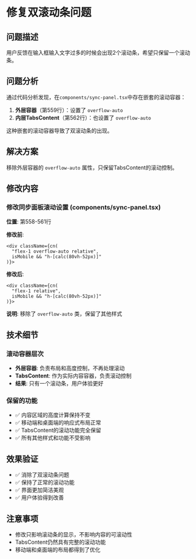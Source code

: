 # 修复双滚动条问题

## 问题描述
用户反馈在输入框输入文字过多的时候会出现2个滚动条，希望只保留一个滚动条。

## 问题分析
通过代码分析发现，在`components/sync-panel.tsx`中存在嵌套的滚动容器：

1. **外层容器**（第559行）：设置了 `overflow-auto`
2. **内层TabsContent**（第562行）：也设置了 `overflow-auto`

这种嵌套的滚动容器导致了双滚动条的出现。

## 解决方案
移除外层容器的 `overflow-auto` 属性，只保留TabsContent的滚动控制。

## 修改内容

### 修改同步面板滚动设置 (components/sync-panel.tsx)
**位置**: 第558-561行

**修改前**:
```tsx
<div className={cn(
  "flex-1 overflow-auto relative",
  isMobile && "h-[calc(80vh-52px)]"
)}>
```

**修改后**:
```tsx
<div className={cn(
  "flex-1 relative",
  isMobile && "h-[calc(80vh-52px)]"
)}>
```

**说明**: 移除了 `overflow-auto` 类，保留了其他样式

## 技术细节

### 滚动容器层次
- **外层容器**: 负责布局和高度控制，不再处理滚动
- **TabsContent**: 作为实际内容容器，负责滚动控制
- **结果**: 只有一个滚动条，用户体验更好

### 保留的功能
- ✅ 内容区域的高度计算保持不变
- ✅ 移动端和桌面端的响应式布局正常
- ✅ TabsContent的滚动功能完全保留
- ✅ 所有其他样式和功能不受影响

## 效果验证
- ✅ 消除了双滚动条问题
- ✅ 保持了正常的滚动功能
- ✅ 界面更加简洁美观
- ✅ 用户体验得到改善

## 注意事项
- 修改只影响滚动条的显示，不影响内容的可滚动性
- TabsContent仍然具有完整的滚动功能
- 移动端和桌面端的布局都得到了优化
